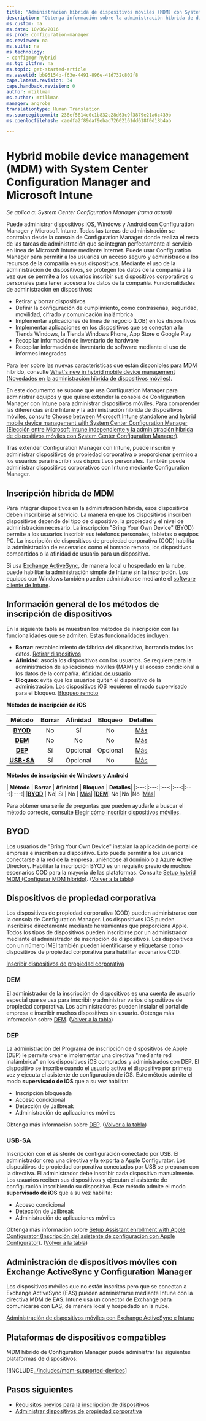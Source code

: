 ```yaml
---
title: "Administración híbrida de dispositivos móviles (MDM) con System Center Configuration Manager y Microsoft Intune | Microsoft Docs"
description: "Obtenga información sobre la administración híbrida de dispositivos móviles (MDM) con System Center Configuration Manager y Microsoft Intune."
ms.custom: na
ms.date: 10/06/2016
ms.prod: configuration-manager
ms.reviewer: na
ms.suite: na
ms.technology:
- configmgr-hybrid
ms.tgt_pltfrm: na
ms.topic: get-started-article
ms.assetid: bb95154b-f63e-4491-896e-41d732c802f8
caps.latest.revision: 34
caps.handback.revision: 0
author: mtillman
ms.author: mtillman
manager: angrobe
translationtype: Human Translation
ms.sourcegitcommit: 238ef5814c0c1b832c28d63c9f3879e21a6c439b
ms.openlocfilehash: caedfa2f89daf9ebad72602161dd618f0d18b4ab

---
```

# <a name="hybrid-mobile-device-management-mdm-with-system-center-configuration-manager-and-microsoft-intune"></a>Hybrid mobile device management (MDM) with System Center Configuration Manager and Microsoft Intune

*Se aplica a: System Center Configuration Manager (rama actual)*


Puede administrar dispositivos iOS, Windows y Android con Configuration Manager y Microsoft Intune. Todas las tareas de administración se controlan desde la consola de Configuration Manager donde realiza el resto de las tareas de administración que se integran perfectamente al servicio en línea de Microsoft Intune mediante Internet.  Puede usar Configuration Manager para permitir a los usuarios un acceso seguro y administrado a los recursos de la compañía en sus dispositivos. Mediante el uso de la administración de dispositivos, se protegen los datos de la compañía a la vez que se permite a los usuarios inscribir sus dispositivos corporativos o personales para tener acceso a los datos de la compañía. Funcionalidades de administración en dispositivos:

-   Retirar y borrar dispositivos
-   Definir la configuración de cumplimiento, como contraseñas, seguridad, movilidad, cifrado y comunicación inalámbrica
-   Implementar aplicaciones de línea de negocio (LOB) en los dispositivos
-   Implementar aplicaciones en los dispositivos que se conectan a la Tienda Windows, la Tienda Windows Phone, App Store o Google Play
-   Recopilar información de inventario de hardware
-   Recopilar información de inventario de software mediante el uso de informes integrados

Para leer sobre las nuevas características que están disponibles para MDM híbrido, consulte [What's new in hybrid mobile device management (Novedades en la administración híbrida de dispositivos móviles)](../understand/whats-new-in-hybrid-mobile-device-management.md).

En este documento se supone que usa Configuration Manager para administrar equipos y que quiere extender la consola de Configuration Manager con Intune para administrar dispositivos móviles. Para comprender las diferencias entre Intune y la administración híbrida de dispositivos móviles, consulte [Choose between Microsoft Intune standalone and hybrid mobile device management with System Center Configuration Manager (Elección entre Microsoft Intune independiente y la administración híbrida de dispositivos móviles con System Center Configuration Manager)](choose-between-standalone-intune-and-hybrid-mobile-device-management.md).

Tras extender Configuration Manager con Intune, puede inscribir y administrar dispositivos de propiedad corporativa o proporcionar permiso a los usuarios para inscribir sus dispositivos personales. También puede administrar dispositivos corporativos con Intune mediante Configuration Manager.

## <a name="hybrid-mdm-enrollment"></a>Inscripción híbrida de MDM
Para integrar dispositivos en la administración híbrida, esos dispositivos deben inscribirse al servicio. La manera en que los dispositivos inscriben dispositivos depende del tipo de dispositivo, la propiedad y el nivel de administración necesario. La inscripción "Bring Your Own Device" (BYOD) permite a los usuarios inscribir sus teléfonos personales, tabletas o equipos PC. La inscripción de dispositivos de propiedad corporativa (COD) habilita la administración de escenarios como el borrado remoto, los dispositivos compartidos o la afinidad de usuario para un dispositivo.

 Si usa [Exchange ActiveSync](#mobile-device-management-with-exchange-activesync-and-configuration-manager), de manera local u hospedado en la nube, puede habilitar la administración simple de Intune sin la inscripción. Los equipos con Windows también pueden administrarse mediante el [software cliente de Intune](/intune/deploy-use/manage-windows-pcs-with-microsoft-intune).

## <a name="overview-of-device-enrollment-methods"></a>Información general de los métodos de inscripción de dispositivos

 En la siguiente tabla se muestran los métodos de inscripción con las funcionalidades que se admiten. Estas funcionalidades incluyen:
 - **Borrar**: restablecimiento de fábrica del dispositivo, borrando todos los datos. [Retirar dispositivos](../deploy-use/wipe-lock-reset-devices.md)
 - **Afinidad**: asocia los dispositivos con los usuarios. Se requiere para la administración de aplicaciones móviles (MAM) y el acceso condicional a los datos de la compañía. [Afinidad de usuario](../deploy-use/user-affinity-for-hybrid-managed-devices.md)
 - **Bloqueo**: evita que los usuarios quiten el dispositivo de la administración. Los dispositivos iOS requieren el modo supervisado para el bloqueo. [Bloqueo remoto](../deploy-use/wipe-lock-reset-devices.md#remote-lock)

 **Métodos de inscripción de iOS**

| **Método** |  **Borrar** |  **Afinidad**    |   **Bloqueo** | **Detalles** |
|:---:|:---:|:---:|:---:|:---:|
|**[BYOD](#byod)** | No|    Sí |   No | [Más](../deploy-use/setup-hybrid-mdm.md#step-6-enable-platform-enrollment)|
|**[DEM](#dem)**|   No |No |No  | [Más](../deploy-use/enroll-devices-with-device-enrollment-manager.md)|
|**[DEP](#dep)**|   Sí |   Opcional |  Opcional|[Más](../deploy-use/ios-device-enrollment-program-for-hybrid.md)|
|**[USB-SA](#usb-sa)**| Sí |   Opcional |  No| [Más](../deploy-use/ios-hybrid-enrollment-using-apple-configurator.md)|

**Métodos de inscripción de Windows y Android**

| **Método** |  **Borrar** |  **Afinidad**    |   **Bloqueo** | **Detalles**|
|:---:|:---:|:---:|:---:|:---:|:---:|
|**[BYOD](#byod)** | No|    Sí |   No | [Más](../deploy-use/setup-hybrid-mdm.md#windows-enrollment-setup)|
|**[DEM](#dem)**|   No |No |No  |[Más](../deploy-use/enroll-devices-with-device-enrollment-manager.md)|

Para obtener una serie de preguntas que pueden ayudarle a buscar el método correcto, consulte [Elegir cómo inscribir dispositivos móviles](/intune/get-started/choose-how-to-enroll-devices1).

## <a name="byod"></a>BYOD
Los usuarios de "Bring Your Own Device" instalan la aplicación de portal de empresa e inscriben su dispositivo. Esto puede permitir a los usuarios conectarse a la red de la empresa, uniéndose al dominio o a Azure Active Directory. Habilitar la inscripción BYOD es un requisito previo de muchos escenarios COD para la mayoría de las plataformas. Consulte [Setup hybrid MDM (Configurar MDM híbrido)](../deploy-use/setup-hybrid-mdm.md). ([Volver a la tabla](#overview-of-device-enrollment-methods))

## <a name="corporate-owned-devices"></a>Dispositivos de propiedad corporativa
Los dispositivos de propiedad corporativa (COD) pueden administrarse con la consola de Configuration Manager. Los dispositivos iOS pueden inscribirse directamente mediante herramientas que proporciona Apple. Todos los tipos de dispositivos pueden inscribirse por un administrador mediante el administrador de inscripción de dispositivos. Los dispositivos con un número IMEI también pueden identificarse y etiquetarse como dispositivos de propiedad corporativa para habilitar escenarios COD.

[Inscribir dispositivos de propiedad corporativa](../deploy-use/enroll-company-owned-devices.md)

### <a name="dem"></a>DEM
El administrador de la inscripción de dispositivos es una cuenta de usuario especial que se usa para inscribir y administrar varios dispositivos de propiedad corporativa. Los administradores pueden instalar el portal de empresa e inscribir muchos dispositivos sin usuario. Obtenga más información sobre [DEM](../deploy-use/enroll-devices-with-device-enrollment-manager.md). ([Volver a la tabla](#overview-of-device-enrollment-methods))

### <a name="dep"></a>DEP
La administración del Programa de inscripción de dispositivos de Apple (DEP) le permite crear e implementar una directiva "mediante red inalámbrica" en los dispositivos iOS comprados y administrados con DEP. El dispositivo se inscribe cuando el usuario activa el dispositivo por primera vez y ejecuta el asistente de configuración de iOS. Este método admite el modo **supervisado de iOS** que a su vez habilita:
   -    Inscripción bloqueada
   -    Acceso condicional
   -    Detección de Jailbreak
   -    Administración de aplicaciones móviles

Obtenga más información sobre [DEP](../deploy-use/ios-device-enrollment-program-for-hybrid.md). ([Volver a la tabla](#overview-of-device-enrollment-methods))

### <a name="usb-sa"></a>USB-SA
Inscripción con el asistente de configuración conectado por USB. El administrador crea una directiva y la exporta a Apple Configurator. Los dispositivos de propiedad corporativa conectados por USB se preparan con la directiva. El administrador debe inscribir cada dispositivo manualmente. Los usuarios reciben sus dispositivos y ejecutan el asistente de configuración inscribiendo su dispositivo. Este método admite el modo **supervisado de iOS** que a su vez habilita:
   -    Acceso condicional
   -    Detección de Jailbreak
   -    Administración de aplicaciones móviles

Obtenga más información sobre [Setup Assistant enrollment with Apple Configurator (Inscripción del asistente de configuración con Apple Configurator)](../deploy-use/ios-hybrid-enrollment-using-apple-configurator.md). ([Volver a la tabla](#overview-of-device-enrollment-methods))

## <a name="mobile-device-management-with-exchange-activesync-and-configuration-manager"></a>Administración de dispositivos móviles con Exchange ActiveSync y Configuration Manager
Los dispositivos móviles que no están inscritos pero que se conectan a Exchange ActiveSync (EAS) pueden administrarse mediante Intune con la directiva MDM de EAS. Intune usa un conector de Exchange para comunicarse con EAS, de manera local y hospedado en la nube.

[Administración de dispositivos móviles con Exchange ActiveSync e Intune](../deploy-use/manage-mobile-devices-with-exchange-activesync.md)


##  <a name="supported-device-platforms"></a>Plataformas de dispositivos compatibles

MDM híbrido de Configuration Manager puede administrar las siguientes plataformas de dispositivos:

[!INCLUDE[../includes/mdm-supported-devices](../includes/mdm-supported-devices.md)]

## <a name="next-steps"></a>Pasos siguientes
 - [Requisitos previos para la inscripción de dispositivos](../deploy-use/setup-hybrid-mdm.md)
 - [Administrar dispositivos de propiedad corporativa](../deploy-use/enroll-company-owned-devices.md)



<!--HONumber=Dec16_HO3-->


